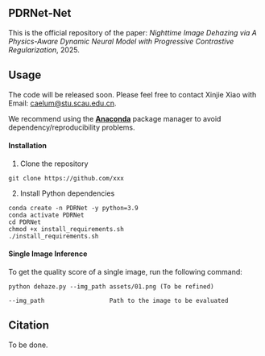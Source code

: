 ## PDRNet-Net

This is the official repository  of the paper: *Nighttime Image Dehazing via A Physics-Aware Dynamic Neural Model with Progressive Contrastive Regularization*, 2025.



## Usage

The code will be released soon. Please feel free to contact Xinjie Xiao with Email: caelum@stu.scau.edu.cn.

We recommend using the [**Anaconda**](https://www.anaconda.com/) package manager to avoid dependency/reproducibility problems. 

#### Installation

1. Clone the repository

```
git clone https://github.com/xxx
```

2. Install Python dependencies

```
conda create -n PDRNet -y python=3.9
conda activate PDRNet 
cd PDRNet 
chmod +x install_requirements.sh
./install_requirements.sh
```

#### Single Image Inference

To get the quality score of a single image, run the following command:

```
python dehaze.py --img_path assets/01.png (To be refined)
```



```
--img_path                  Path to the image to be evaluated
```



 ## Citation

To be done.
